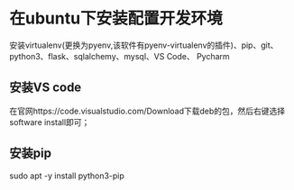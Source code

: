# 在ubuntu下安装配置开发环境

安装virtualenv(更换为pyenv,该软件有pyenv-virtualenv的插件)、pip、git、python3、flask、sqlalchemy、mysql、VS Code、 Pycharm

## 安装VS code

在官网https://code.visualstudio.com/Download下载deb的包，然后右键选择software install即可；

## 安装pip

sudo apt -y install python3-pip